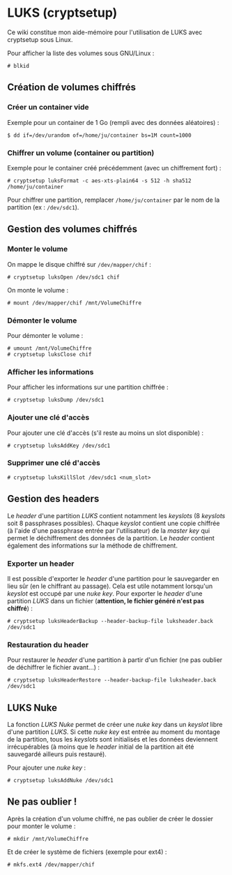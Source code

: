 LUKS (cryptsetup)
=================

Ce wiki constitue mon aide-mémoire pour l'utilisation de LUKS avec cryptsetup
sous Linux.

Pour afficher la liste des volumes sous GNU/Linux :
```
# blkid
```

## Création de volumes chiffrés

### Créer un container vide

Exemple pour un container de 1 Go (rempli avec des données aléatoires) :
```
$ dd if=/dev/urandom of=/home/ju/container bs=1M count=1000
```

### Chiffrer un volume (container ou partition)

Exemple pour le container créé précédemment (avec un chiffrement fort) :
```
# cryptsetup luksFormat -c aes-xts-plain64 -s 512 -h sha512 /home/ju/container
```
Pour chiffrer une partition, remplacer `/home/ju/container` par le nom de la
partition (ex : `/dev/sdc1`).

## Gestion des volumes chiffrés

### Monter le volume

On mappe le disque chiffré sur `/dev/mapper/chif` :
```
# cryptsetup luksOpen /dev/sdc1 chif
```

On monte le volume :
```
# mount /dev/mapper/chif /mnt/VolumeChiffre
```

### Démonter le volume

Pour démonter le volume :
```
# umount /mnt/VolumeChiffre
# cryptsetup luksClose chif
```

### Afficher les informations

Pour afficher les informations sur une partition chiffrée :
```
# cryptsetup luksDump /dev/sdc1
```

### Ajouter une clé d'accès

Pour ajouter une clé d'accès (s'il reste au moins un slot disponible) :
```
# cryptsetup luksAddKey /dev/sdc1
```

### Supprimer une clé d'accès

```
# cryptsetup luksKillSlot /dev/sdc1 <num_slot>
```

## Gestion des headers

Le *header* d'une partition *LUKS* contient notamment les *keyslots*
(8 *keyslots* soit 8 passphrases possibles). Chaque *keyslot* contient une
copie chiffrée (à l'aide d'une passphrase entrée par l'utilisateur) de la
*master key* qui permet le déchiffrement des données de la partition.
Le *header* contient également des informations sur la méthode de chiffrement.

### Exporter un header

Il est possible d'exporter le *header* d'une partition pour le sauvegarder en
lieu sûr (en le chiffrant au passage). Cela est utile notamment lorsqu'un
*keyslot* est occupé par une *nuke key*. Pour exporter le *header* d'une
partition *LUKS* dans un fichier
(**attention, le fichier généré n'est pas chiffré**) :
```
# cryptsetup luksHeaderBackup --header-backup-file luksheader.back /dev/sdc1
```

### Restauration du header

Pour restaurer le *header* d'une partition à partir d'un fichier (ne pas
oublier de déchiffrer le fichier avant...) :
```
# cryptsetup luksHeaderRestore --header-backup-file luksheader.back /dev/sdc1
```

## LUKS Nuke

La fonction *LUKS Nuke* permet de créer une *nuke key* dans un *keyslot* libre
d'une partition *LUKS*. Si cette *nuke key* est entrée au moment du montage de
la partition, tous les *keyslots* sont initialisés et les données deviennent
irrécupérables (à moins que le *header* initial de la partition ait été
sauvegardé ailleurs puis restauré).

Pour ajouter une *nuke key* :
```
# cryptsetup luksAddNuke /dev/sdc1
```

## Ne pas oublier !

Après la création d'un volume chiffré, ne pas oublier de créer le dossier pour
monter le volume :
```
# mkdir /mnt/VolumeChiffre
```

Et de créer le système de fichiers (exemple pour ext4) :
```
# mkfs.ext4 /dev/mapper/chif
```
